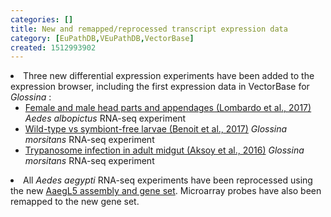 ```yaml
---
categories: []
title: New and remapped/reprocessed transcript expression data
category: [EuPathDB,VEuPathDB,VectorBase]
created: 1512993902
---
```

<li>Three new differential expression experiments have been added to the expression browser, including the first expression data in VectorBase for <i>Glossina</i> :

<ul>

<li>
<a href="/expression-browser/experiment/SRP071220">Female and male head parts and appendages (Lombardo et al., 2017)</a> <i>Aedes albopictus</i> RNA-seq experiment</li>

<li>
<a href="/expression-browser/experiment/SRP068597">Wild-type vs symbiont-free larvae (Benoit et al., 2017)</a> <i>Glossina morsitans</i> RNA-seq experiment</li>

<li>
<a href="/expression-browser/experiment/SRP073758">Trypanosome infection in adult midgut (Aksoy et al., 2016)</a> <i>Glossina morsitans</i> RNA-seq experiment</li>
</ul>
</li>

<li>All <i>Aedes aegypti</i> RNA-seq experiments have been reprocessed using the new <a href="/organisms/aedes-aegypti/lvpagwg/aaegl51">AaegL5 assembly and gene set</a>. Microarray probes have also been remapped to the new gene set.</li>



